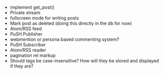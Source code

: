 * implement get_post()
* Private stream
* fullscreen mode for writing posts
* Mark post as deleted (doing this directly in the db for now)
* Atom/RSS feed
* PuSH Publisher
* webmention or persona based commenting system?
* PuSH Subscriber
* Atom/RSS reader
* pagination rel markup
* Should tags be case-insensitive? How will they be stored and displayed if they are?